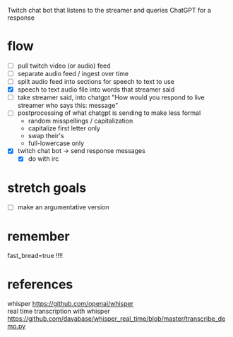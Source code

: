 Twitch chat bot that listens to the streamer and queries ChatGPT for a response

# flow
- [ ] pull twitch video (or audio) feed
- [ ] separate audio feed / ingest over time
- [ ] split audio feed into sections for speech to text to use
- [x] speech to text audio file into words that streamer said
- [ ] take streamer said, into chatgpt "How would you respond to live streamer who says this: message"
- [ ] postprocessing of what chatgpt is sending to make less formal
  - random misspellings / capitalization
  - capitalize first letter only
  - swap their's
  - full-lowercase only
- [x] twitch chat bot -> send response messages
  - [x] do with irc

# stretch goals
- [ ] make an argumentative version

# remember
fast_bread=true !!!!

# references
whisper https://github.com/openai/whisper  
real time transcription with whisper https://github.com/davabase/whisper_real_time/blob/master/transcribe_demo.py